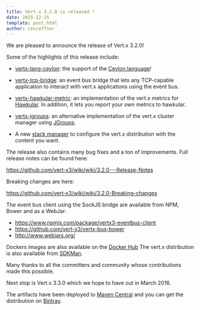 ```yaml
---
title: Vert.x 3.2.0 is released !
date: 2015-12-15
template: post.html
author: cescoffier
---
```


We are pleased to announce the release of Vert.x 3.2.0!

Some of the highlights of this release include:

* [vertx-lang-ceylon](http://vertx.io/docs/vertx-core/ceylon): the support of the [Ceylon language](http://ceylon-lang.org/)!

*	[vertx-tcp-bridge](http://vertx.io/docs/vertx-tcp-eventbus-bridge/java/): an event bus bridge that lets any TCP-capable application to interact with vert.x applications using the event bus.

*	[vertx-hawkular-metric](http://vertx.io/docs/vertx-hawkular-metrics/java/): an implementation of the vert.x metrics for [Hawkular](http://www.hawkular.org/). In addition, it lets you report your own metrics to hawkular.

* [vertx-jgroups](http://vertx.io/docs/vertx-jgroups/java/): an alternative implementation of the vert.x cluster manager using [JGroups](http://jgroups.org/).

*	A new [stack manager](http://vertx.io/docs/vertx-stack-manager/stack-manager/) to configure the vert.x distribution with the content you want.

The release also contains many bug fixes and a ton of improvements. Full release notes can be found here:

https://github.com/vert-x3/wiki/wiki/3.2.0---Release-Notes

Breaking changes are here:

https://github.com/vert-x3/wiki/wiki/3.2.0-Breaking-changes

The event bus client using the SockJS bridge are available from NPM, Bower and as a WebJar:

* https://www.npmjs.com/package/vertx3-eventbus-client
* https://github.com/vert-x3/vertx-bus-bower
* http://www.webjars.org/

Dockers images are also available on the [Docker Hub](https://hub.docker.com/u/vertx/)
The vert.x distribution is also available from [SDKMan](http://sdkman.io/index.html).

Many thanks to all the committers and community whose contributions made this possible.

Next stop is Vert.x 3.3.0 which we hope to have out in March 2016.

The artifacts have been deployed to [Maven Central](http://search.maven.org/#search%7Cga%7C1%7Cg%3A%22io.vertx%22%20AND%20v%3A%223.2.0%22)
 and you can get the distribution on [Bintray](https://bintray.com/vertx/downloads/distribution/3.2.0/view).

